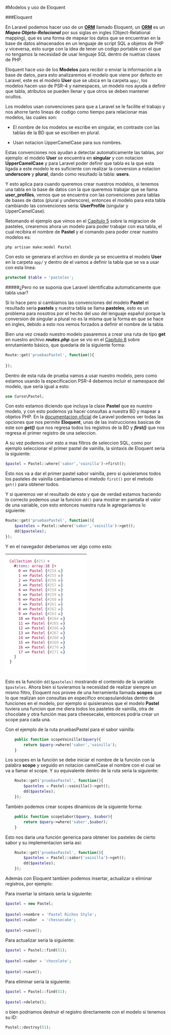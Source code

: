 #Modelos y uso de  Eloquent

###Eloquent

En Laravel podemos hacer uso de un [**ORM**](https://es.wikipedia.org/wiki/Mapeo_objeto-relacional) llamado Eloquent, un [**ORM**](https://es.wikipedia.org/wiki/Mapeo_objeto-relacional) es un ***Mapeo Objeto-Relacional*** por sus siglas en ingles (Object-Relational mapping), que es una forma de mapear los datos que se encuentran en la base de datos almacenados en un lenguaje de script SQL a objetos de PHP y viceversa, esto surge con la idea de tener un codigo portable con el que no tengamos la necesidad de usar lenguaje SQL dentro de nuetras clases de PHP.

Eloquent hace uso de los **Modelos** para recibir o enviar la información a la base de datos, para esto analizaremos el modelo que viene por defecto en Laravel, este es el modelo **User** que se ubica en la carpeta ```app/```, los modelos hacen uso de PSR-4 y namespaces, un modelo nos ayuda a definir que tabla, atributos se pueden llenar y que otros se deben mantener ocultos.

Los modelos usan convenciones para que a Laravel se le facilite el trabajo y nos ahorre tanto lineas de codigo como tiempo para relacionar mas modelos, las cuales son:

* El nombre de los modelos se escribe en singular, en contraste con las tablas de la BD que se escriben en plural.

* Usan notacion UpperCamelCase para sus nombres.

Estas convenciones nos ayudan a detectar automaticamente las tablas, por ejemplo: el modelo **User** se encuentra en **singular** y con notacion **UpperCamelCase** y para Laravel poder definir que tabla es la que esta ligada a este modelo le es suficiente con realizar la conversion a notacion **underscore** y **plural**, dando como resultado la tabla: **users**.

Y esto aplica para cuando queremos crear nuestros modelos, si tenemos una tabla en la base de datos con la que queremos trabajar que se llama **user_profiles**, vemos que se encuentra con las convenciones para tablas de bases de datos (plural y underscore), entonces el modelo para esta tabla cambiando las convenciones seria: **UserProfile** (singular y UpperCamelCase).

Retomando el ejemplo que vimos en el [Capítulo 5](chapter5.md) sobre la migracion de pasteles, crearemos ahora un modelo para poder trabajar con esa tabla, el cual recibira el nombre de **Pastel** y el comando para poder crear nuestro modelos es:

```shell
php artisan make:model Pastel
```
Con esto se generara el archivo en donde ya se encuentra el modelo **User** en la carpeta ```app/``` y dentro de el vamos a definir la tabla que se va a usar con esta linea:

```php
protected $table = 'pasteles';
```
#####¿Pero no se suponia que Laravel identificaba automaticamente que tabla usar?

Si lo hace pero si cambiamos las convenciones del modelo **Pastel** el resultado seria **pastels** y nuestra tabla se llama **pasteles**, esto es un problema para nosotros por el hecho del uso del lenguaje español porque la conversion de singular a plural no es la misma que la forma en que se hace en ingles, debido a esto nos vemos forzados a definir el nombre de la tabla.

Bien una vez creado nuestro modelo pasaremos a crear una ruta de tipo **get** en nuestro archivo ***routes.php*** que se vio en el [Capítulo 8](chapter9.md) sobre enrutamiento básico, que quedaria de la siguiente forma:

```php
Route::get('pruebasPastel', function(){

});
```

Dentro de esta ruta de prueba vamos a usar nuestro modelo, pero como estamos usando la especificacion PSR-4 debemos incluir el namespace del modelo, que seria igual a esto:

```php
use Curso\Pastel;
```

Con esto estamos diciendo que incluya la clase **Pastel** que es nuestro modelo, y con esto podemos ya hacer consultas a nuestra BD y mapear a objetos PHP. En la [documentacion oficial](http://laravel.com/docs/5.0/eloquent) de Laravel podemos ver todas las opciones que nos permite **Eloquent**, unas de las instrucciones basicas de este son ***get()*** que nos regresa todos los registros de la BD y ***first()*** que nos regresa el primer registro de una seleccion.

A su vez podemos unir esto a mas filtros de seleccion SQL, como por ejemplo seleccionar el primer pastel de vainilla, la sintaxis de Eloquent seria la siguiente:

```php
$pastel = Pastel::where('sabor','vainilla')->first();
```

Esto nos va a dar el primer pastel sabor vainilla, pero si quisieramos todos los pasteles de vainilla cambiariamos el metodo ```first()``` por el metodo ```get()``` para obtener todos.

Y si queremos ver el resultado de esto y que de verdad estamos haciendo lo correcto podemos usar la funcion ```dd()``` para mostrar en pantalla el valor de una variable, con esto entonces nuestra ruta le agregariamos lo siguiente:

```php
Route::get('pruebasPastel', function(){
	$pasteles = Pastel::where('sabor','vainilla')->get();
	dd($pasteles);
});
```

Y en el navegador deberiamos ver algo como esto:

![](images/collection.png)

Esto es la función ```dd($pasteles)``` mostrando el contenido de la variable ```$pasteles```. Ahora bien si tuvieramos la necesidad de realizar siempre un mismo filtro, Eloquent nos provee de una herramienta llamada **scopes** que lo que realizan son consultas en especifico encapsulandolas dentro de funciones en el modelo, por ejemplo si quisieramos que el modelo **Pastel** tuviera una funcion que me diera todos los pasteles de vainilla, otra de chocolate y otra función mas para cheesecake, entonces podria crear un scope para cada una.

Con el ejemplo de la ruta pruebasPastel para el sabor vainilla:

```php
	public function scopeVainilla($query){
    	return $query->where('sabor','vainilla');
    }
```

Los scopes en la función se debe iniciar el nombre de la función con la palabra **scope** y seguido en notacion camelCase el nombre con el cual se va a llamar el scope. Y su equivalente dentro de la ruta seria la siguiente:

```php
	Route::get('pruebasPastel', function(){
		$pasteles = Pastel::vainilla()->get();
		dd($pasteles);
	});
```

También podemos crear scopes dinamicos de la siguiente forma:

```php
	public function scopeSabor($query, $sabor){
    	return $query->where('sabor',$sabor);
    }
```
Esto nos daria una función generica para obtener los pasteles de cierto sabor y su implementacion seria asi:

```php
	Route::get('pruebasPastel', function(){
		$pasteles = Pastel::sabor('vainilla')->get();
		dd($pasteles);
	});
```

Además con Eloquent tambien podemos insertar, actualizar o eliminar registros, por ejemplo:

Para insertar la sintaxis seria la siguiente:

```php
$pastel = new Pastel;

$pastel->nombre = 'Pastel Richos Style';
$pastel->sabor  = 'chessecake';

$pastel->save();

```

Para actualizar seria la siguiente:

```php
$pastel = Pastel::find(51);

$pastel->sabor = 'chocolate';

$pastel->save();
```

Para eliminar seria la siguiente:

```php
$pastel = Pastel::find(51);

$pastel->delete();
```

o bien podriamos destruir el registro directamente con el modelo si tenemos su ID:

```php
Pastel::destroy(51);
```
